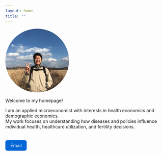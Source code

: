 ```yaml
---
layout: home
title: ""
---
```


<img src="/assets/profile.png" alt="Profile Photo"  width="200" style="border-radius: 100px;">

Welcome to my homepage!

I am an applied microeconomist with interests in health economics and demographic economics.   
My work focuses on understanding how diseases and policies influence individual health, healthcare utilization, and fertility decisions.  

<a href="mailto:gn121259@naver.com" style="display: inline-block; padding: 8px 16px; margin-top: 20px;
  background-color: #0366d6; color: white; text-decoration: none; border-radius: 6px;">
  Email
</a>

<!--For more details, please check my [CV](https://www.dropbox.com/scl/fi/7uq42ccgo7codcf527rxw/CV_InhyukHwang.pdf?rlkey=cbzqmvc3qq0hn5flkxiqqio09&st=m0jxd2yk&dl=0).  
You can contact me at [gn121259@naver.com](mailto:gn121259@naver.com).--> 
